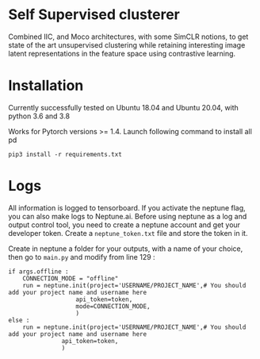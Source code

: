 # Self Supervised clusterer

Combined IIC, and Moco architectures, with some SimCLR notions, to get state of the art unsupervised clustering while retaining interesting image latent representations in the feature space using contrastive learning.

# Installation

Currently successfully tested on Ubuntu 18.04 and Ubuntu 20.04, with python 3.6 and 3.8

Works for Pytorch versions >= 1.4. Launch following command to install all pd

```
pip3 install -r requirements.txt
```


# Logs

All information is logged to tensorboard. If you activate the neptune flag, you can also make logs to Neptune.ai. Before using neptune as a log and output control tool, you need to create a neptune account and get your developer token. Create a `neptune_token.txt` file and store the token in it.

Create in neptune a folder for your outputs, with a name of your choice, then go to `main.py` and modify from line 129 :

```
if args.offline :
    CONNECTION_MODE = "offline"
    run = neptune.init(project='USERNAME/PROJECT_NAME',# You should add your project name and username here
                   api_token=token,
                   mode=CONNECTION_MODE,
                   )
else :
    run = neptune.init(project='USERNAME/PROJECT_NAME',# You should add your project name and username here
               api_token=token,
               )
```
